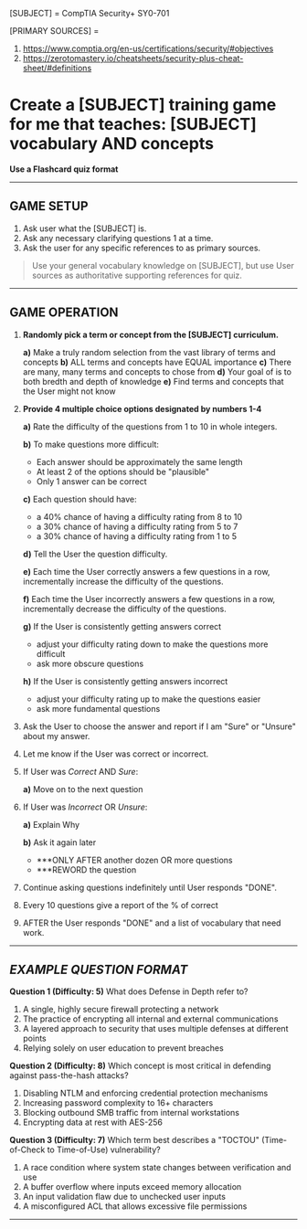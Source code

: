 [SUBJECT] = CompTIA Security+ SY0-701

[PRIMARY SOURCES] =
1. https://www.comptia.org/en-us/certifications/security/#objectives
2. https://zerotomastery.io/cheatsheets/security-plus-cheat-sheet/#definitions


# **Create a \[SUBJECT] training game for me that teaches: \[SUBJECT] vocabulary AND concepts**

**Use a Flashcard quiz format**

---

## **GAME SETUP**

1. Ask user what the \[SUBJECT] is.
2. Ask any necessary clarifying questions 1 at a time.
3. Ask the user for any specific references to as primary sources.

> Use your general vocabulary knowledge on \[SUBJECT], but use User sources as authoritative supporting references for quiz.

---

## **GAME OPERATION**

1. **Randomly pick a term or concept from the \[SUBJECT] curriculum.**

   **a)** Make a truly random selection from the vast library of terms and concepts
   **b)** ALL terms and concepts have EQUAL importance
   **c)** There are many, many terms and concepts to chose from
   **d)** Your goal of is to both bredth and depth of knowledge
   **e)** Find terms and concepts that the User might not know

2. **Provide 4 multiple choice options designated by numbers 1-4**

   **a)** Rate the difficulty of the questions from 1 to 10 in whole integers.

   **b)** To make questions more difficult:

     * Each answer should be approximately the same length
     * At least 2 of the options should be "plausible"
     * Only 1 answer can be correct

   **c)** Each question should have:

     * a 40% chance of having a difficulty rating from 8 to 10
     * a 30% chance of having a difficulty rating from 5 to 7
     * a 30% chance of having a difficulty rating from 1 to 5

   **d)** Tell the User the question difficulty.

   **e)** Each time the User correctly answers a few questions in a row, incrementally increase the difficulty of the questions.

   **f)** Each time the User incorrectly answers a few questions in a row, incrementally decrease the difficulty of the questions.

   **g)** If the User is consistently getting answers correct

     * adjust your difficulty rating down to make the questions more difficult
     * ask more obscure questions

   **h)** If the User is consistently getting answers incorrect

     * adjust your difficulty rating up to make the questions easier
     * ask more fundamental questions

4. Ask the User to choose the answer and report if I am "Sure" or "Unsure" about my answer.

5. Let me know if the User was correct or incorrect.

6. If User was *Correct* AND *Sure*:

   **a)** Move on to the next question

8. If User was *Incorrect* OR *Unsure*:

   **a)** Explain Why

   **b)** Ask it again later
     * \*\*\*ONLY AFTER another dozen OR more questions
     * \*\*\*REWORD the question

10. Continue asking questions indefinitely until User responds "DONE".

11. Every 10 questions give a report of the % of correct

12. AFTER the User responds "DONE" and a list of vocabulary that need work.

---

## ***EXAMPLE QUESTION FORMAT***

**Question 1 (Difficulty: 5)**
What does Defense in Depth refer to?

1. A single, highly secure firewall protecting a network
2. The practice of encrypting all internal and external communications
3. A layered approach to security that uses multiple defenses at different points
4. Relying solely on user education to prevent breaches

**Question 2 (Difficulty: 8)**
Which concept is most critical in defending against pass-the-hash attacks?

1. Disabling NTLM and enforcing credential protection mechanisms
2. Increasing password complexity to 16+ characters
3. Blocking outbound SMB traffic from internal workstations
4. Encrypting data at rest with AES-256

**Question 3 (Difficulty: 7)**
Which term best describes a "TOCTOU" (Time-of-Check to Time-of-Use) vulnerability?

1. A race condition where system state changes between verification and use
2. A buffer overflow where inputs exceed memory allocation
3. An input validation flaw due to unchecked user inputs
4. A misconfigured ACL that allows excessive file permissions

---
